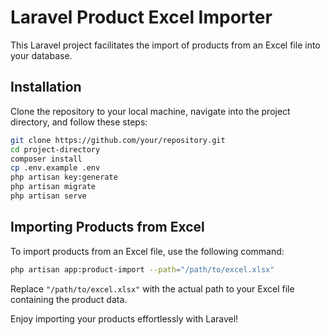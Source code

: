 # Laravel Product Excel Importer

This Laravel project facilitates the import of products from an Excel file into your database.

## Installation

Clone the repository to your local machine, navigate into the project directory, and follow these steps:

```bash
git clone https://github.com/your/repository.git
cd project-directory
composer install
cp .env.example .env
php artisan key:generate
php artisan migrate
php artisan serve
```

## Importing Products from Excel

To import products from an Excel file, use the following command:

```bash
php artisan app:product-import --path="/path/to/excel.xlsx"
```

Replace `"/path/to/excel.xlsx"` with the actual path to your Excel file containing the product data.

Enjoy importing your products effortlessly with Laravel!
